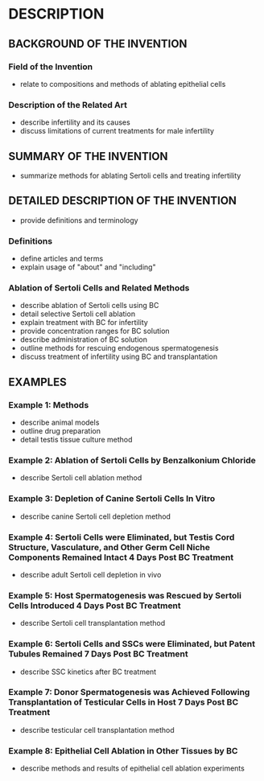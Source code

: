 # DESCRIPTION

## BACKGROUND OF THE INVENTION

### Field of the Invention

- relate to compositions and methods of ablating epithelial cells

### Description of the Related Art

- describe infertility and its causes
- discuss limitations of current treatments for male infertility

## SUMMARY OF THE INVENTION

- summarize methods for ablating Sertoli cells and treating infertility

## DETAILED DESCRIPTION OF THE INVENTION

- provide definitions and terminology

### Definitions

- define articles and terms
- explain usage of "about" and "including"

### Ablation of Sertoli Cells and Related Methods

- describe ablation of Sertoli cells using BC
- detail selective Sertoli cell ablation
- explain treatment with BC for infertility
- provide concentration ranges for BC solution
- describe administration of BC solution
- outline methods for rescuing endogenous spermatogenesis
- discuss treatment of infertility using BC and transplantation

## EXAMPLES

### Example 1: Methods

- describe animal models
- outline drug preparation
- detail testis tissue culture method

### Example 2: Ablation of Sertoli Cells by Benzalkonium Chloride

- describe Sertoli cell ablation method

### Example 3: Depletion of Canine Sertoli Cells In Vitro

- describe canine Sertoli cell depletion method

### Example 4: Sertoli Cells were Eliminated, but Testis Cord Structure, Vasculature, and Other Germ Cell Niche Components Remained Intact 4 Days Post BC Treatment

- describe adult Sertoli cell depletion in vivo

### Example 5: Host Spermatogenesis was Rescued by Sertoli Cells Introduced 4 Days Post BC Treatment

- describe Sertoli cell transplantation method

### Example 6: Sertoli Cells and SSCs were Eliminated, but Patent Tubules Remained 7 Days Post BC Treatment

- describe SSC kinetics after BC treatment

### Example 7: Donor Spermatogenesis was Achieved Following Transplantation of Testicular Cells in Host 7 Days Post BC Treatment

- describe testicular cell transplantation method

### Example 8: Epithelial Cell Ablation in Other Tissues by BC

- describe methods and results of epithelial cell ablation experiments

